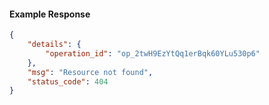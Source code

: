 <!-- Code generated for API Clients. DO NOT EDIT. -->

#### Example Response

```json
{
	"details": {
		"operation_id": "op_2twH9EzYtQq1erBqk60YLu530p6"
	},
	"msg": "Resource not found",
	"status_code": 404
}
```
